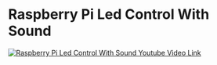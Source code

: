 # Raspberry Pi Led Control With Sound

[![Raspberry Pi Led Control With Sound Youtube Video Link](http://tubitak.ozkanunsal.com/RaspberryPiLedControlWithSound/raspberrypi.jpg)](https://www.youtube.com/watch?v=F6e-vpSOWUMl)
